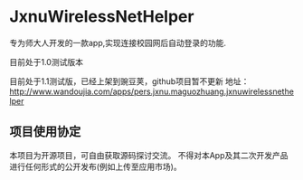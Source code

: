 # JxnuWirelessNetHelper
专为师大人开发的一款app,实现连接校园网后自动登录的功能.

目前处于1.0测试版本

目前处于1.1测试版，已经上架到豌豆荚，github项目暂不更新
地址：http://www.wandoujia.com/apps/pers.jxnu.maguozhuang.jxnuwirelessnethelper

## 项目使用协定
本项目为开源项目，可自由获取源码探讨交流。
不得对本App及其二次开发产品进行任何形式的公开发布(例如上传至应用市场)。
